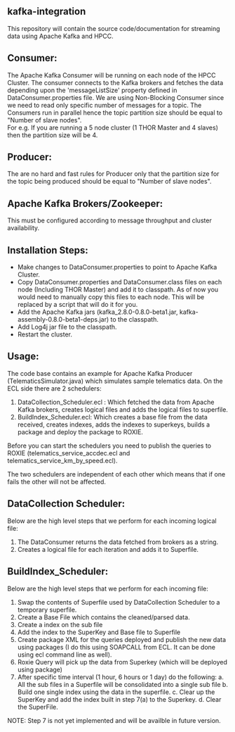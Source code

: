 kafka-integration
----------

This repository will contain the source code/documentation for streaming data using Apache Kafka and HPCC.

Consumer:
----------

The Apache Kafka Consumer will be running on each node of the HPCC Cluster. The consumer connects to the Kafka brokers and fetches the data
depending upon the 'messageListSize' property defined in DataConsumer.properties file. We are using Non-Blocking Consumer since we need to read only specific number of messages for a topic.
The Consumers run in parallel hence the topic partition size should be equal to "Number of slave nodes". <br />
For e.g. If you are running a 5 node cluster (1 THOR Master and 4 slaves) then the partition size will be 4.

Producer:
----------

The are no hard and fast rules for Producer only that the partition size for the topic being produced should be equal to "Number of slave nodes".

Apache Kafka Brokers/Zookeeper:
----------

This must be configured according to message throughput and cluster availability.

Installation Steps:
----------

- Make changes to DataConsumer.properties to point to Apache Kafka Cluster.
- Copy DataConsumer.properties and DataConsumer.class files on each node (Including THOR Master) and add it to classpath. 
  As of now you would need to manually copy this files to each node. This will be replaced by a script that will do it for you.
- Add the Apache Kafka jars (kafka_2.8.0-0.8.0-beta1.jar, kafka-assembly-0.8.0-beta1-deps.jar) to the classpath.
- Add Log4j jar file to the classpath.
- Restart the cluster.

Usage:
----------

The code base contains an example for Apache Kafka Producer (TelematicsSimulator.java) which simulates sample telematics data.
On the ECL side there are 2 schedulers:
1. DataCollection_Scheduler.ecl : Which fetched the data from Apache Kafka brokers, creates logical files and adds the logical files to superfile.
2. BuildIndex_Scheduler.ecl: Which creates a base file from the data received, creates indexes, adds the indexes to superkeys, builds a package and deploy the package to ROXIE.


Before you can start the schedulers you need to publish the queries to ROXIE (telematics_service_accdec.ecl and telematics_service_km_by_speed.ecl).

The two schedulers are independent of each other which means that if one fails the other will not be affected.

DataCollection Scheduler:
----------

Below are the high level steps that we perform for each incoming logical file:
1. The DataConsumer returns the data fetched from brokers as a string.
2. Creates a logical file for each iteration and adds it to Superfile.

BuildIndex_Scheduler:
----------

Below are the high level steps that we perform for each incoming file:
1. Swap the contents of Superfile used by DataCollection Scheduler to a temporary superfile.
2. Create a Base File which contains the cleaned/parsed data. 
3. Create a index on the sub file
4. Add the index to the SuperKey and Base file to Superfile
5. Create package XML for the queries deployed and publish the new data using packages (I do this using SOAPCALL from ECL. It can be done using ecl command line as well). 
6. Roxie Query will pick up the data from Superkey (which will be deployed using package)
7. After specific time interval (1 hour, 6 hours or 1 day) do the following:
	a.	All the sub files in a Superfile will be consolidated into a single sub file
	b.	Build one single index using the data in the superfile.
	c.	Clear up the SuperKey and add the index built in step 7(a) to the Superkey.
	d.	Clear the SuperFile. 

NOTE: Step 7 is not yet implemented and will be availble in future version.
